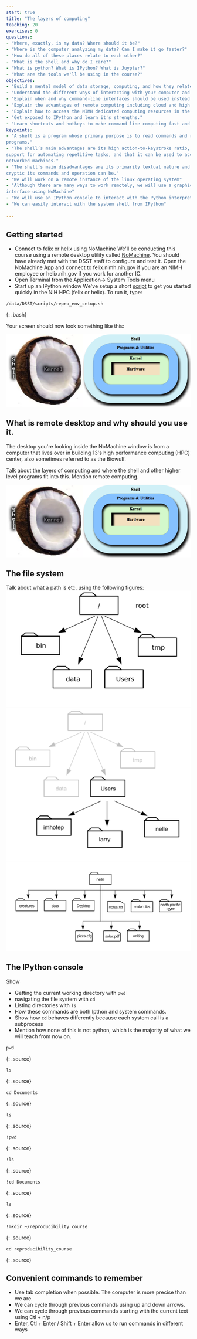 ```yaml
---
start: true
title: "The layers of computing"
teaching: 20
exercises: 0
questions:
- "Where, exactly, is my data? Where should it be?"
- "Where is the computer analyzing my data? Can I make it go faster?"
- "How do all of these places relate to each other?"
- "What is the shell and why do I care?"
- "What is python? What is IPython? What is Juypter?"
- "What are the tools we'll be using in the course?"
objectives:
- "Build a mental model of data storage, computing, and how they relate to one another"
- "Understand the different ways of interacting with your computer and what the pros and cons are"
- "Explain when and why command-line interfaces should be used instead of graphical interfaces."
- "Explain the advantages of remote computing including cloud and high performance computing."
- "Explain how to access the NIMH dedicated computing resources in the most convenient manner."
- "Get exposed to IPython and learn it's strengths."
- "Learn shortcuts and hotkeys to make command line computing fast and efficient"
keypoints:
- "A shell is a program whose primary purpose is to read commands and run other
programs."
- "The shell’s main advantages are its high action-to-keystroke ratio, its
support for automating repetitive tasks, and that it can be used to access
networked machines."
- "The shell’s main disadvantages are its primarily textual nature and how
cryptic its commands and operation can be."
- "We will work on a remote instance of the linux operating system"
- "Although there are many ways to work remotely, we will use a graphical
interface using NoMachine"
- "We will use an IPython console to interact with the Python interpretter"
- "We can easily interact with the system shell from IPython"

---
```


## Getting started

* Connect to felix or helix using NoMachine
We'll be conducting this course using a remote desktop utility called [NoMachine](http://www.nomachine.com). You should have already met with the DSST staff to configure and test it. Open the NoMachine App and connect to felix.nimh.nih.gov if you are an NIMH employee or helix.nih.gov if you work for another IC.
* Open Terminal from the Application-> System Tools menu
* Start up an IPython window
We've setup a short [script]() to get you started quickly in the NIH HPC (felix or helix). To run it, type:
~~~
/data/DSST/scripts/repro_env_setup.sh
~~~
{: .bash}

Your screen should now look something like this:

![image_of_shell](../fig/layers_of_computing.png)

## What is remote desktop and why should you use it.

The desktop you're looking inside the NoMachine window is from a computer that lives over in building 13's high performance computing (HPC) center, also sometimes referred to as the Biowulf.

Talk about the layers of computing and where the shell and other higher level
programs fit into this. Mention remote computing.

![image_of_shell](../fig/layers_of_computing.png)


##  The file system
Talk about what a path is etc. using the following figures:
![image_of_shell](../fig/file_system_1.png)
![image_of_shell](../fig/file_system_2.png)
![image_of_shell](../fig/file_system_3.png)


## The IPython console
Show

*  Getting the current working directory with `pwd`
*  navigating the file system with `cd`
*  Listing directories with `ls`
*  How these commands are both Ipthon and system commands.
*  Show how `cd`  behaves differently because each system call is a subprocess
*  Mention how none of this is not python, which is the majority of what we will
teach from now on.

~~~
pwd
~~~
{: .source}
~~~
ls
~~~
{: .source}
~~~
cd Documents
~~~
{: .source}
~~~
ls
~~~
{: .source}
~~~
!pwd
~~~
{: .source}
~~~
!ls
~~~
{: .source}
~~~
!cd Documents
~~~
{: .source}
~~~
ls
~~~
{: .source}
~~~
!mkdir ~/reproducibility_course
~~~
{: .source}
~~~
cd reproducibility_course
~~~
{: .source}



## Convenient commands to remember

*   Use tab completion when possible. The computer is more precise than we are.
*   We can cycle through previous commands using up and down arrows.
*   We can cycle through previous commands starting with the current text using
Ctl + n/p
*   Enter,  Ctl + Enter / Shift + Enter allow us to run commands in different
ways
